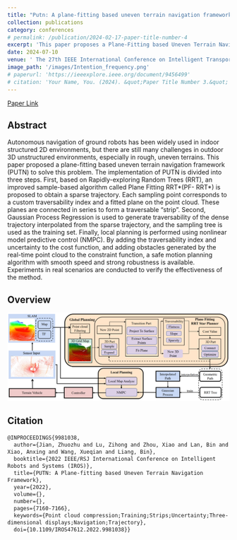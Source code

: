 ```yaml
---
title: "Putn: A plane-fitting based uneven terrain navigation framework"
collection: publications
category: conferences
# permalink: /publication/2024-02-17-paper-title-number-4
excerpt: 'This paper proposes a Plane-Fitting based Uneven Terrain Navigation (PUTN) framework for autonomous ground robots in unstructured 3D environments. PUTN combines an improved Plane Fitting RRT for sparse trajectory generation, Gaussian Process Regression for trajectory interpolation, and Nonlinear Model Predictive Control (NMPC) for local planning. Experiments demonstrate PUTN's robust, safe motion planning in uneven terrain, validated through real-world testing.'
date: 2024-07-10
venue: ' The 27th IEEE International Conference on Intelligent Transportation Systems. 24 Sep- 27 Sep 2024 | Edmonton, Canada'
image_path: '/images/Intention_frequency.png'
# paperurl: 'https://ieeexplore.ieee.org/document/9456499'
# citation: 'Your Name, You. (2024). &quot;Paper Title Number 3.&quot; <i>GitHub Journal of Bugs</i>. 1(3).'
---
```

<!-- ---
title: "Putn: A plane-fitting based uneven terrain navigation framework"
collection: publications
category: conferences
# permalink: /publication/2024-02-17-paper-title-number-4
excerpt: 'This paper proposes a Plane-Fitting based Uneven Terrain Navigation (PUTN) framework for autonomous ground robots in unstructured 3D environments. PUTN combines an improved Plane Fitting RRT* for sparse trajectory generation, Gaussian Process Regression for trajectory interpolation, and Nonlinear Model Predictive Control (NMPC) for local planning. Experiments demonstrate PUTN's robust, safe motion planning in uneven terrain, validated through real-world testing.'
date: 2022-06-31
venue: 'International Conference on Intelligent Robots and Systems (IROS) · IROS 2022. 23 October- 27 October 2024 | Kyoto, Japan'
image_path: '/images/IROS22.png'
# paperurl: 'https://ieeexplore.ieee.org/document/9456499'
# citation: 'Your Name, You. (2024). &quot;Paper Title Number 3.&quot; <i>GitHub Journal of Bugs</i>. 1(3).'
--- -->

<div>
    <a href="https://ieeexplore.ieee.org/abstract/document/9981038" target="_blank">Paper Link</a>
</div>

## Abstract
Autonomous navigation of ground robots has been widely used in indoor structured 2D environments, but there are still many challenges in outdoor 3D unstructured environments, especially in rough, uneven terrains. This paper proposed a plane-fitting based uneven terrain navigation framework (PUTN) to solve this problem. The implementation of PUTN is divided into three steps. First, based on Rapidly-exploring Random Trees (RRT), an improved sample-based algorithm called Plane Fitting RRT*(PF- RRT*) is proposed to obtain a sparse trajectory. Each sampling point corresponds to a custom traversability index and a fitted plane on the point cloud. These planes are connected in series to form a traversable “strip”. Second, Gaussian Process Regression is used to generate traversability of the dense trajectory interpolated from the sparse trajectory, and the sampling tree is used as the training set. Finally, local planning is performed using nonlinear model predictive control (NMPC). By adding the traversability index and uncertainty to the cost function, and adding obstacles generated by the real-time point cloud to the constraint function, a safe motion planning algorithm with smooth speed and strong robustness is available. Experiments in real scenarios are conducted to verify the effectiveness of the method. 

## Overview
![IROS22](/images/IROS22.png)

## Citation

```text
@INPROCEEDINGS{9981038,
  author={Jian, Zhuozhu and Lu, Zihong and Zhou, Xiao and Lan, Bin and Xiao, Anxing and Wang, Xueqian and Liang, Bin},
  booktitle={2022 IEEE/RSJ International Conference on Intelligent Robots and Systems (IROS)}, 
  title={PUTN: A Plane-fitting based Uneven Terrain Navigation Framework}, 
  year={2022},
  volume={},
  number={},
  pages={7160-7166},
  keywords={Point cloud compression;Training;Strips;Uncertainty;Three-dimensional displays;Navigation;Trajectory},
  doi={10.1109/IROS47612.2022.9981038}}
```